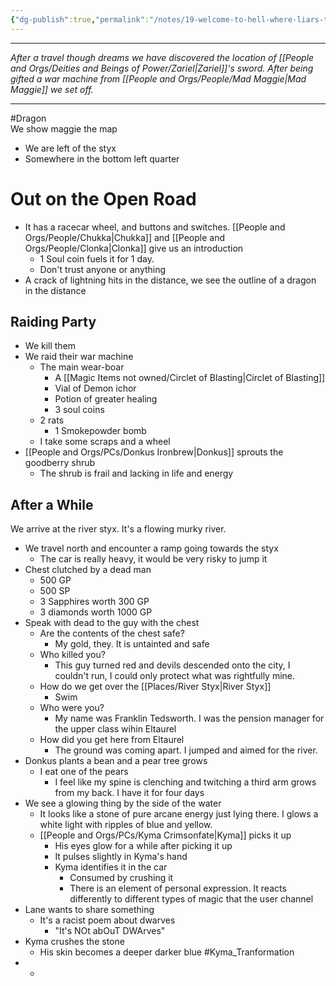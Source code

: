 ```yaml
---
{"dg-publish":true,"permalink":"/notes/19-welcome-to-hell-where-liars-thiefs-and-murders-triumph/"}
---
```




---
*After a travel though dreams we have discovered the location of [[People and Orgs/Deities and Beings of Power/Zariel\|Zariel]]'s sword. After being gifted a war machine from [[People and Orgs/People/Mad Maggie\|Mad Maggie]] we set off.*

---

#Dragon  
We show maggie the map
- We are left of the styx
- Somewhere in the bottom left quarter

# Out on the Open Road
- It has a racecar wheel, and buttons and switches. [[People and Orgs/People/Chukka\|Chukka]] and [[People and Orgs/People/Clonka\|Clonka]] give us an introduction
	- 1 Soul coin fuels it for 1 day. 
	- Don't trust anyone or anything
- A crack of lightning hits in the distance, we see the outline of a dragon in the distance

## Raiding Party
- We kill them
- We raid their war machine
	- The main wear-boar
		- A [[Magic Items not owned/Circlet of Blasting\|Circlet of Blasting]]
		- Vial of Demon ichor
		- Potion of greater healing
		- 3 soul coins
	- 2 rats
		- 1 Smokepowder bomb
	- I take some scraps and a wheel
- [[People and Orgs/PCs/Donkus Ironbrew\|Donkus]] sprouts the goodberry shrub 
	- The shrub is frail and lacking in life and energy

## After a While
We arrive at the river styx. It's a flowing murky river. 
- We travel north and encounter a ramp going towards the styx
	- The car is really heavy, it would be very risky to jump it
- Chest clutched by a dead man
	- 500 GP 
	- 500 SP 
	- 3 Sapphires worth 300 GP
	- 3 diamonds worth 1000 GP
- Speak with dead to the guy with the chest
	- Are the contents of the chest safe?
		- My gold, they. It is untainted and safe
	- Who killed you?
		- This guy turned red and devils descended onto the city, I couldn't run, I could only protect what was rightfully mine.
	- How do we get over the [[Places/River Styx\|River Styx]]
		- Swim
	- Who were you?
		- My name was Franklin Tedsworth. I was the pension manager for the upper class wihin Eltaurel
	- How did you get here from Eltaurel
		- The ground was coming apart. I jumped and aimed for the river.
- Donkus plants a bean and a pear tree grows
	- I eat one of the pears
		- I feel like my spine is clenching and twitching a third arm grows from my back. I have it for four days
- We see a glowing thing by the side of the water
	- It looks like a stone of pure arcane energy just lying there. I glows a white light with ripples of blue and yellow.
	- [[People and Orgs/PCs/Kyma Crimsonfate\|Kyma]] picks it up
		- His eyes glow for a while after picking it up
		- It pulses slightly in Kyma's hand
		- Kyma identifies it in the car
			- Consumed by crushing it
			- There is an element of personal expression. It reacts differently to different types of magic that the user channel 
- Lane wants to share something
	- It's a racist poem about dwarves
		- "It's NOt abOuT DWArves"
- Kyma crushes the stone 
	- His skin becomes a deeper darker blue #Kyma_Tranformation
-
	- 